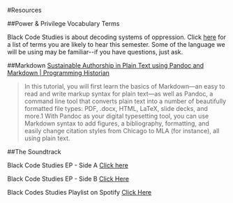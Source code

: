 

#Resources

##Power & Privilege Vocabulary Terms

Black Code Studies is about decoding systems of oppression. Click [here](https://www.dropbox.com/s/bwet4de69ucgrzp/Power-Privilege%20Language.doc?dl=0) for a list of terms you are likely to hear this semester. Some of the language we will be using may be familiar--if you have questions, just ask.

##Markdown
[Sustainable Authorship in Plain Text using Pandoc and Markdown | Programming Historian](http://bit.ly/1FgL9qA)

>In this tutorial, you will first learn the basics of Markdown—an easy to read and write markup syntax for plain text—as well as Pandoc, a command line tool that converts plain text into a number of beautifully formatted file types: PDF, .docx, HTML, LaTeX, slide decks, and more.1 With Pandoc as your digital typesetting tool, you can use Markdown syntax to add figures, a bibliography, formatting, and easily change citation styles from Chicago to MLA (for instance), all using plain text.

##The Soundtrack

Black Code Studies EP - Side A [Click here](http://www.newblackmaninexile.net/2017/01/blackcodestudies-ep-a-side.html)

Black Code Studies EP - Side B [Click Here](http://www.newblackmaninexile.net/2017/01/blackcodestudies-ep-b-side.html)

Black Codes Studies Playlist on Spotify [Click Here](https://open.spotify.com/user/1240086865/playlist/4UDoQDSNuElT1r2xQ3oZ5F)

